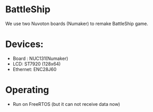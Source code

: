 # BattleShip
We use two Nuvoton boards (Numaker) to remake BattleShip game.

# Devices:
+ Board : NUC131(Numaker)
+ LCD: ST7920 (128x64)
+ Ethernet: ENC28J60

# Operating
+ Run on FreeRTOS (but it can not receive data now)
